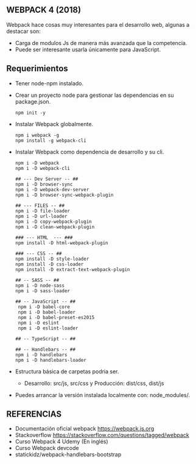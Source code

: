 ## WEBPACK 4 (2018)

Webpack hace cosas muy interesantes para el desarrollo web, algunas a destacar son:

- Carga de modulos Js de manera más avanzada que la competencia.
- Puede ser interesante usarla únicamente para JavaScript.


## Requerimientos
- Tener node-npm instalado.
- Crear un proyecto node para gestionar las dependencias en su package.json.
    ```
    npm init -y
    ```
- Instalar Webpack globalmente.
    ```
    npm i webpack -g
    npm install -g webpack-cli
    ``` 
- Instalar Webpack como dependencia de desarrollo y su cli.
    ```
    npm i -D webpack 
    npm i -D webpack-cli
    
    ## --- Dev Server -- ##
    npm i -D browser-sync
    npm i -D webpack-dev-server
    npm i -D browser-sync-webpack-plugin
    
    ## --- FILES -- ##
    npm i -D file-loader
    npm i -D url-loader
    npm i -D copy-webpack-plugin
    npm i -D clean-webpack-plugin
    
    ### --- HTML  --- ###
    npm install -D html-webpack-plugin
    
    ### --- CSS -- ##
    npm install -D style-loader
    npm install -D css-loader
    npm install -D extract-text-webpack-plugin
    
    ## -- SASS -- ##
    npm i -D node-sass
    npm i -D sass-loader
    
    ## -- JavaScript -- ##
     npm i -D babel-core
     npm i -D babel-loader
     npm i -D babel-preset-es2015
     npm i -D eslint
     npm i -D eslint-loader
    
    ## -- TypeScript -- ##
    
    ## -- Handlebars -- ##
    npm i -D handlebars
    npm i -D handlebars-loader
    
    ```
- Estructura básica de carpetas podria ser.
    - Desarrollo: src/js, src/css y Producción: dist/css, dist/js

- Puedes arrancar la versión instalada localmente con:
node_modules/.

## REFERENCIAS

- Documentación oficial webpack 
https://webpack.js.org 
- Stackoverflow
https://stackoverflow.com/questions/tagged/webpack
- Curso Webpack 4 Udemy (En inglés)
- Curso Webpack devcode
- statickidz/webpack-handlebars-bootstrap

